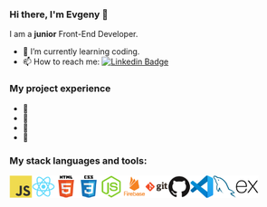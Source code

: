 ### Hi there, I'm Evgeny 👋
I am a **junior** Front-End Developer.
- 🌱 I’m currently learning coding.
- 📫 How to reach me:
   [![Linkedin Badge](https://img.shields.io/badge/-epanshin-blue?style=flat&logo=Linkedin&logoColor=white)](https://www.linkedin.com/in/%D0%B5%D0%B2%D0%B3%D0%B5%D0%BD%D0%B8%D0%B9-%D0%BF%D0%B0%D0%BD%D1%8C%D1%88%D0%B8%D0%BD-b786511b2/)
  
### My project experience
- 📄  <a href=""><a/>
- 📄  <a href=""><a/>
- 📄  <a href=""><a/>
- 📄  <a href=""><a/>

### My stack languages and tools:

<img align="left" src="https://github.com/devicons/devicon/blob/master/icons/javascript/javascript-original.svg" title="JavaScript" alt="JavaScript" width="40" height="40"/>

<img align="left" src="https://github.com/devicons/devicon/blob/master/icons/react/react-original.svg" title="React" alt="React" width="40" height="40"/>

<img align="left" src="https://github.com/devicons/devicon/blob/master/icons/html5/html5-original-wordmark.svg" title="HTML5" alt="HTML" width="40" height="40"/>

<img align="left" src="https://github.com/devicons/devicon/blob/master/icons/css3/css3-original-wordmark.svg"  title="CSS3" alt="CSS" width="40" height="40"/>

<img align="left" src="https://github.com/devicons/devicon/blob/master/icons/nodejs/nodejs-original.svg" title="NodeJS" alt="NodeJS" width="40" height="40"/>

<img align="left" src="https://github.com/devicons/devicon/blob/master/icons/firebase/firebase-plain-wordmark.svg" title="Firebase" alt="Firebase" width="40" height="40"/> 

<img align="left" src="https://github.com/devicons/devicon/blob/master/icons/git/git-original-wordmark.svg" title="Git" alt="Git" width="40" height="40"/>

<img align="left" src="https://github.com/devicons/devicon/blob/master/icons/github/github-original.svg" title="GitHub" alt="GitHub" width="40" height="40"/>

<img align="left" src="https://github.com/devicons/devicon/blob/master/icons/vscode/vscode-original.svg" title="vscode" alt="vscode" width="40" height="40"/>

<img align="left" src="https://github.com/devicons/devicon/blob/master/icons/mysql/mysql-original.svg" title="vscode" alt="vscode" width="40" height="40"/>

<img align="left" src="https://github.com/devicons/devicon/blob/master/icons/express/express-original.svg" title="vscode" alt="vscode" width="40" height="40"/>


&nbsp;


<!--
**GilgameshEU/GilgameshEU** is a ✨ _special_ ✨ repository because its `README.md` (this file) appears on your GitHub profile.

Here are some ideas to get you started:

- 🔭 I’m currently working on ...
- 🌱 I’m currently learning ...
- 👯 I’m looking to collaborate on ...
- 🤔 I’m looking for help with ...
- 💬 Ask me about ...
- 📫 How to reach me: ...
- 😄 Pronouns: ...
- ⚡ Fun fact: ...
-->
